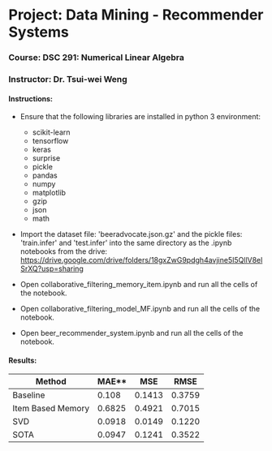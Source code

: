 # Project: Data Mining - Recommender Systems
### Course: DSC 291: Numerical Linear Algebra
### Instructor: Dr. Tsui-wei Weng

#### Instructions:
* Ensure that the following libraries are installed in python 3 environment:
  - scikit-learn
  - tensorflow
  - keras
  - surprise
  - pickle
  - pandas
  - numpy
  - matplotlib
  - gzip
  - json
  - math

* Import the dataset file: 'beeradvocate.json.gz' and the pickle files: 'train.infer' and 'test.infer' into the same directory as the .ipynb notebooks from the drive: https://drive.google.com/drive/folders/18gxZwG9pdgh4avjine5I5QllV8elSrXQ?usp=sharing
* Open collaborative_filtering_memory_item.ipynb and run all the cells of the notebook.
* Open collaborative_filtering_model_MF.ipynb and run all the cells of the notebook.
* Open beer_recommender_system.ipynb and run all the cells of the notebook.

#### Results:
| Method | MAE** | MSE | RMSE |
| --- | --- | --- | --- |
| Baseline | 0.108 | 0.1413 | 0.3759 |
| Item Based Memory | 0.6825 | 0.4921 | 0.7015 |
| SVD | 0.0918 | 0.0149 | 0.1220 |
| SOTA | 0.0947 | 0.1241 | 0.3522 |
